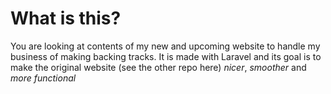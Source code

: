 # What is this?

You are looking at contents of my new and upcoming website to handle my business of making backing tracks. It is made with Laravel and its goal is to make the original website (see the other repo here) *nicer*, *smoother* and *more functional*
